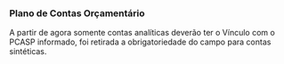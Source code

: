 ### **Plano de Contas Orçamentário**

 A partir de agora somente contas analíticas deverão ter o Vínculo com o PCASP informado, foi retirada a obrigatoriedade do campo  para contas sintéticas. 


